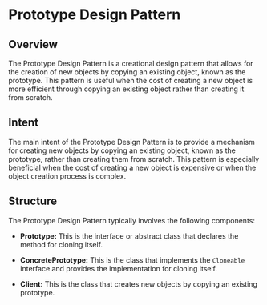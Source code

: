 # Prototype Design Pattern

## Overview

The Prototype Design Pattern is a creational design pattern that allows for the creation of new objects by copying an existing object, known as the prototype. This pattern is useful when the cost of creating a new object is more efficient through copying an existing object rather than creating it from scratch.

## Intent

The main intent of the Prototype Design Pattern is to provide a mechanism for creating new objects by copying an existing object, known as the prototype, rather than creating them from scratch. This pattern is especially beneficial when the cost of creating a new object is expensive or when the object creation process is complex.

## Structure

The Prototype Design Pattern typically involves the following components:

- **Prototype:** This is the interface or abstract class that declares the method for cloning itself.

- **ConcretePrototype:** This is the class that implements the `Cloneable` interface and provides the implementation for cloning itself.

- **Client:** This is the class that creates new objects by copying an existing prototype.

